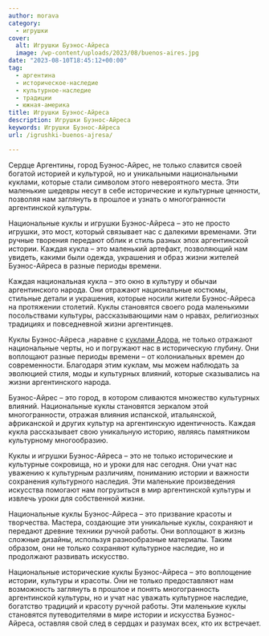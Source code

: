 ```yaml
---
author: morava
category:
  - игрушки
cover:
  alt: Игрушки Буэнос-Айреса
  image: /wp-content/uploads/2023/08/buenos-aires.jpg
date: "2023-08-10T18:45:12+00:00"
tag:
  - аргентина
  - историческое-наследие
  - культурное-наследие
  - традиции
  - южная-америка
title: Игрушки Буэнос-Айреса
description: Игрушки Буэнос-Айреса
keywords: Игрушки Буэнос-Айреса
url: /igrushki-buenos-ajresa/

---
```

Сердце Аргентины, город Буэнос-Айрес, не только славится своей богатой историей и культурой, но и уникальными национальными куклами, которые стали символом этого невероятного места. Эти маленькие шедевры несут в себе исторические и культурные ценности, позволяя нам заглянуть в прошлое и узнать о многогранности аргентинской культуры.

Национальные куклы и игрушки Буэнос-Айреса – это не просто игрушки, это мост, который связывает нас с далекими временами. Эти ручные творения передают облик и стиль разных эпох аргентинской истории. Каждая кукла – это маленький артефакт, позволяющий нам увидеть, какими были одежда, украшения и образ жизни жителей Буэнос-Айреса в разные периоды времени.

Каждая национальная кукла – это окно в культуру и обычаи аргентинского народа. Они отражают национальные костюмы, стильные детали и украшения, которые носили жители Буэнос-Айреса на протяжении столетий. Куклы становятся своего рода маленькими посольствами культуры, рассказывающими нам о нравах, религиозных традициях и повседневной жизни аргентинцев.

Куклы Буэнос-Айреса ,наравне с [куклами Адора](https://www.adora.ru/kukla-adora/573/), не только отражают национальные черты, но и погружают нас в историческую глубину. Они воплощают разные периоды времени – от колониальных времен до современности. Благодаря этим куклам, мы можем наблюдать за эволюцией стиля, моды и культурных влияний, которые сказывались на жизни аргентинского народа.

Буэнос-Айрес – это город, в котором сливаются множество культурных влияний. Национальные куклы становятся зеркалом этой многогранности, отражая влияния испанской, итальянской, африканской и других культур на аргентинскую идентичность. Каждая кукла рассказывает свою уникальную историю, являясь памятником культурному многообразию.

Куклы и игрушки Буэнос-Айреса – это не только исторические и культурные сокровища, но и уроки для нас сегодня. Они учат нас уважению к культурным различиям, пониманию истории и важности сохранения культурного наследия. Эти маленькие произведения искусства помогают нам погрузиться в мир аргентинской культуры и извлечь уроки для собственной жизни.

Национальные куклы Буэнос-Айреса – это призвание красоты и творчества. Мастера, создающие эти уникальные куклы, сохраняют и передают древние техники ручной работы. Они воплощают в жизнь сложные дизайны, используя разнообразные материалы. Таким образом, они не только сохраняют культурное наследие, но и продолжают развивать искусство.

Национальные исторические куклы Буэнос-Айреса – это воплощение истории, культуры и красоты. Они не только предоставляют нам возможность заглянуть в прошлое и понять многогранность аргентинской культуры, но и учат нас уважать культурное наследие, богатство традиций и красоту ручной работы. Эти маленькие куклы становятся путеводителями в мире истории и искусства Буэнос-Айреса, оставляя свой след в сердцах и разумах всех, кто их встречает.
